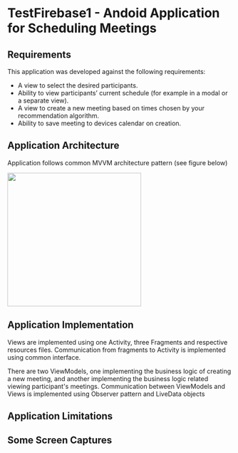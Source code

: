 # TestFirebase1 - Andoid Application for Scheduling Meetings

## Requirements

This application was developed against the following requirements:

* A view to select the desired participants.
* Ability to view participants’ current schedule (for example in a modal or a separate view).
* A view to create a new meeting based on times chosen by your recommendation algorithm.
* Ability to save meeting to devices calendar on creation.

## Application Architecture

Application follows common MVVM architecture pattern (see figure below)

<img src="https://user-images.githubusercontent.com/725242/159723966-207fd80e-fc57-4965-aa29-c4f1b382935f.png" width = "300">


## Application Implementation

Views are implemented using one Activity, three Fragments and respective resources files.
Communication from fragments to Activity is implemented using common interface.

There are two ViewModels, one implementing the business logic of creating a new meeting, 
and another implementing the business logic related viewing participant's meetings.
Communication between ViewModels and Views is implemented using Observer pattern and LiveData objects




## Application Limitations



## Some Screen Captures

